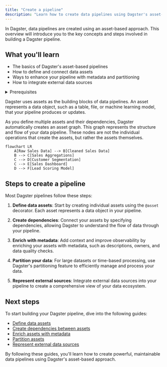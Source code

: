 ```yaml
---
title: "Create a pipeline"
description: "Learn how to create data pipelines using Dagster's asset-based approach"
---
```


In Dagster, data pipelines are created using an asset-based approach. This overview will introduce you to the key concepts and steps involved in building a Dagster pipeline.

## What you'll learn

- The basics of Dagster's asset-based pipelines
- How to define and connect data assets
- Ways to enhance your pipeline with metadata and partitioning
- How to integrate external data sources

<details>
  <summary>Prerequisites</summary>

Before continuing, you should:
- Have Dagster installed. Refer to the [Installation guide](/tutorial/installation) for more information.
- Complete the [Quickstart](/tutorial/quick-start)

</details>

Dagster uses assets as the building blocks of data pipelines. An asset represents a data object, such as a table, file, or machine learning model, that your pipeline produces or updates.

As you define multiple assets and their dependencies, Dagster automatically creates an asset graph. This graph represents the structure and flow of your data pipeline. These nodes are not the individual operations that create the assets, but rather the assets themselves.

```mermaid
flowchart LR
    A[Raw Sales Data] --> B[Cleaned Sales Data]
    B --> C[Sales Aggregations]
    C --> D[Customer Segmentation]
    C --> E[Sales Dashboard]
    D --> F[Lead Scoring Model]
```

## Steps to create a pipeline

Most Dagster pipelines follow these steps:

1. **Define data assets**: Start by creating individual assets using the `@asset` decorator. Each asset represents a data object in your pipeline.

2. **Create dependencies**: Connect your assets by specifying dependencies, allowing Dagster to understand the flow of data through your pipeline.

3. **Enrich with metadata**: Add context and improve observability by enriching your assets with metadata, such as descriptions, owners, and data quality checks.

4. **Partition your data**: For large datasets or time-based processing, use Dagster's partitioning feature to efficiently manage and process your data.

5. **Represent external sources**: Integrate external data sources into your pipeline to create a comprehensive view of your data ecosystem.

## Next steps

To start building your Dagster pipeline, dive into the following guides:

- [Define data assets](/guides/dagster/define-data-assets)
- [Create dependencies between assets](/guides/dagster/create-asset-dependencies)
- [Enrich assets with metadata](/guides/dagster/enrich-assets-with-metadata)
- [Partition assets](/guides/dagster/partition-assets)
- [Represent external data sources](/guides/dagster/represent-external-data-sources)

By following these guides, you'll learn how to create powerful, maintainable data pipelines using Dagster's asset-based approach.
